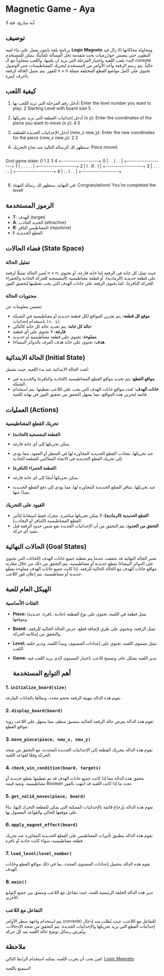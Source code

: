 # Magnetic Game - Aya

آية ساريج، فئة 3.

## توصيف

برنامج بلغة بايثون يعمل على بناء لعبة **Logic Magnets** ومحاولة محاكاتها (لا زال قيد التطوير حتى يتضمن خوارزميات بحث متقدمة تحل المسألة تلقائياً). يمكن للمستخدم البدء بلعب اللعبة واختيار المرحلة التي يريد أن يلعبها، واللعب متجاوباً مع الـ console حالياً. يتم رسم الرقعة وأخذ الأوامر من المستخدم لتحريك المغناطيسات حتى الوصول للفوز. يتم تمثيل الحالة كرقعة n × n تحتوي على كامل مواضع القطع المختلفة ممثلة بأحرف كبيرة.

## كيفية اللعب

1. أدخل رقم المرحلة التي تريد اللعب بها:
Enter the level number you want to play: 2
Starting Level with board size 5

4. أدخل إحداثيات القطعة التي تريد تحريكها (x y):
Enter the coordinates of the piece you want to move (x y): 4 0


5. أدخل الإحداثيات الجديدة للقطعة (new_x new_y):
Enter the new coordinates for the piece (new_x new_y): 2 2

6. ستظهر لك الرسالة التالية عند نجاح التحريك:
Piece moved.


```markdown
```
Grid game state:
  0   1   2   3   4
 +-------------------+
0 | .   .   I   .   . |
 +-------------------+
1 | .   .   .   .   . |
 +-------------------+
2 | I   .   R   .   I |
 +-------------------+
3 | .   .   .   .   . |
 +-------------------+
4 | .   .   I   .   . |
 +-------------------+
```
```
8. في النهاية، ستظهر لك رسالة التهنئة:
Congratulations! You've completed the level!


## الرموز المستخدمة

- **T**: الهدف (target)
- **A**: الحديد الجاذب (attractive)
- **R**: المغناطيس النافر (repulsive)
- **I**: القطع الحديدية

## فضاء الحالات (State Space)

### تمثيل الحالة
تُعتبر الحالة تمثيلًا لرقعة n × n، حيث تمثل كل خانة في الرقعة إما خانة فارغة، أو تحتوي على قطعة حديدية (الرمادية)، أو قطعة مغناطيسية (البنفسجية للحركة الجاذبة والحمراء للحركة النافرة). كما تحتوي الرقعة على خانات الهدف التي يجب تغطيتها لتحقيق الفوز.

### محتويات الحالة
تتضمن معلومات عن:
- **موقع كل قطعة:** يتم تخزين المواقع لكل قطعة حديدية أو مغناطيسية في الشبكة باستخدام إحداثيات `[x, y]`.
- **حالة كل خانة:** يتم تحديد حالة كل خانة كالتالي:
- **فارغة:** لا تحتوي على أي قطعة.
- **مملوءة:** تحتوي على قطعة مغناطيسية أو حديدية.
- **هدف:** تحتوي على خانة هدف (تُعرف بالدوائر البيضاء).

## الحالة الابتدائية (Initial State)

تُحدد الحالة الابتدائية عند بدء اللعبة، حيث تشمل:
- **مواقع القطع:** يتم تحديد مواقع القطع المغناطيسية (الجاذبة والنافرة) والحديدية في الشبكة.
- **خانات الهدف:** تُحدد مواقع خانات الهدف التي يجب على اللاعب تغطيتها. يتم استخدام قائمة لتخزين هذه المواقع، مما يسهل التحقق من تحقيق الفوز في نهاية اللعبة.

## العمليات (Actions)

### تحريك القطع المغناطيسية
- **القطعة البنفسجية (الجاذبة):** 
- يمكن تحريكها إلى أي خانة فارغة. 
- عند تحريكها، تتجاذب القطع الحديدية المجاورة لها في السطر أو العمود، مما يؤدي إلى تحريك القطع الحديدية في الاتجاه المعاكس للقطعة الجاذبة.

- **القطعة الحمراء (النافرة):** 
- يمكن تحريكها أيضًا إلى أي خانة فارغة.
- عند تحريكها، تتنافر القطع الحديدية المجاورة لها، مما يؤدي إلى دفع القطع الحديدية بعيدًا عنها.

### القيود على التحريك
- **القطع الحديدية (الرمادية):** لا يمكن تحريكها مباشرة. تتحرك فقط استجابةً لتأثير القطع المغناطيسية (التنافر أو التجاذب). 
- **التحقق من الحدود:** يتم التحقق من أن الإحداثيات الجديدة تقع ضمن حدود الرقعة قبل تنفيذ أي حركة.

## الحالات النهائية (Goal States)

تعتبر الحالة النهائية قد تحققت عندما يتم تغطية جميع خانات الهدف (الخانات التي تحتوي على الدوائر البيضاء) بقطع حديدية أو مغناطيسية. يتم التحقق من ذلك من خلال مقارنة مواقع خانات الهدف مع الحالة الحالية للرقعة. إذا كانت جميع خانات الهدف مملوءة بقطع حديدية أو مغناطيسية، يتم إعلان فوز اللاعب.

## الهيكل العام للعبة

### الفئات الأساسية
- **Piece:** تمثل قطعة في اللعبة، تحتوي على نوع القطعة (جاذبة، نافرة، حديدية) وموقعها.
- **Board:** تمثل الرقعة، وتحتوي على طرق لإضافة قطع، عرض الحالة الحالية للرقعة، والتحقق من إمكانية الحركة.
- **Level:** تمثل مستوى اللعبة، تحتوي على إعدادات المستوى، وتبدأ اللعبة، وتدير حلقة اللعب.
- **Game:** تدير اللعبة بشكل عام، وتسمح للاعب باختيار المستوى الذي يريد اللعب فيه.

  ## أهم التوابع المستخدمة

### 1. `initialize_board(size)`
تقوم هذه الدالة بتهيئة الرقعة بحجم محدد، وتملأها بالخانات الفارغة.

### 2. `display_board(board)`
تقوم هذه الدالة بعرض حالة الرقعة الحالية بتنسيق منظم، مما يسهل على اللاعب رؤية مواقع القطع.

### 3. `move_piece(piece, new_x, new_y)`
تقوم هذه الدالة بتحريك القطعة إلى الإحداثيات الجديدة المحددة، مع التحقق من صحة الحركة وفقًا لقواعد اللعبة.

### 4. `check_win_condition(board, targets)`
تتحقق هذه الدالة مما إذا كانت جميع خانات الهدف قد تم تغطيتها بقطع حديدية أو مغناطيسية، وتعيد قيمة Boolean تحدد ما إذا كانت اللعبة قد انتهت بالفوز.

### 5. `get_valid_moves(piece, board)`
تقوم هذه الدالة بإرجاع قائمة بالإحداثيات الممكنة التي يمكن للقطعة التحرك إليها، بناءً على موقعها الحالي والقواعد المعمول بها.

### 6. `apply_magnet_effect(board)`
تقوم هذه الدالة بتطبيق تأثيرات المغناطيس على القطع الحديدية المجاورة عند تحريك قطعة مغناطيسية، سواء كانت جاذبة أو نافرة.

### 7. `load_level(level_number)`
تقوم هذه الدالة بتحميل إعدادات المستوى المحدد، بما في ذلك مواقع القطع وخانات الهدف.

### 8. `main()`
تدير هذه الدالة الحلقة الرئيسية للعبة، حيث تتفاعل مع اللاعب وتنسق بين جميع التوابع الأخرى.


### التفاعل مع اللاعب
يتم استخدام واجهة سطر الأوامر (console) للتفاعل مع اللاعب، حيث يُطلب منه إدخال إحداثيات القطع التي يريد تحريكها والإحداثيات الجديدة. يتم التحقق من صحة الإدخالات، وتُعرض رسائل توضح حالة اللعبة بعد كل حركة.

## ملاحظة

لمن يحب أن يجرب اللعبة، يمكنه استخدام الرابط التالي: [Logic Magnets](https://www.mathplayground.com/logic_magnets.html)

استمتع باللعبة!


